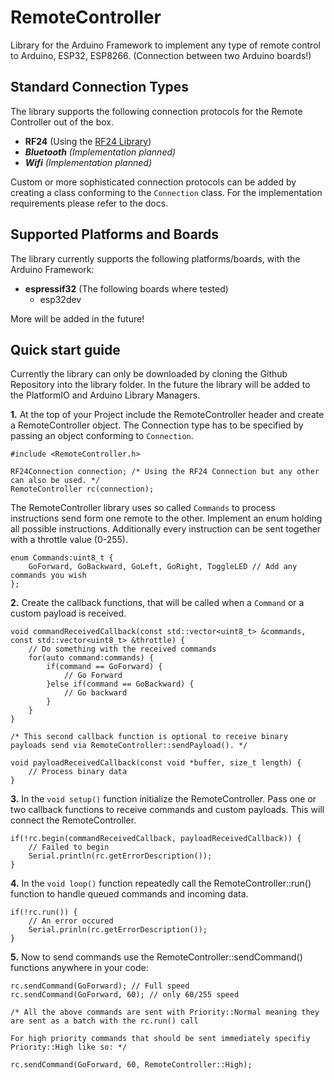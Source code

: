 # RemoteController

Library for the Arduino Framework to implement any type of remote control to Arduino, ESP32, ESP8266. (Connection between two Arduino boards!)

## Standard Connection Types

The library supports the following connection protocols for the Remote Controller out of the box.

- __RF24__ (Using the [RF24 Library](https://github.com/nRF24/RF24))
- *__Bluetooth__ (Implementation planned)*
- *__Wifi__ (Implementation planned)*

Custom or more sophisticated connection protocols can be added by creating a class conforming to the `Connection` class. For the implementation requirements please refer to the docs.

## Supported Platforms and Boards

The library currently supports the following platforms/boards, with the Arduino Framework:

- __espressif32__ (The following boards where tested)
  - esp32dev

More will be added in the future!

## Quick start guide

Currently the library can only be downloaded by cloning the Github Repository into the library folder. In the future the library will be added to the PlatformIO and Arduino Library Managers.

__1.__ At the top of your Project include the RemoteController header and create a RemoteController object. The Connection type has to be specified by passing an object conforming to `Connection`.

```[c++]
#include <RemoteController.h>

RF24Connection connection; /* Using the RF24 Connection but any other can also be used. */
RemoteController rc(connection);
```

The RemoteController library uses so called `Commands` to process instructions send form one remote to the other. Implement an enum holding all possible instructions. Additionally every instruction can be sent together with a throttle value (0-255).

```[c++]
enum Commands:uint8_t {
    GoForward, GoBackward, GoLeft, GoRight, ToggleLED // Add any commands you wish
};
```

__2.__ Create the callback functions, that will be called when a `Command` or a custom payload is received.

```[c++]
void commandReceivedCallback(const std::vector<uint8_t> &commands, const std::vector<uint8_t> &throttle) {
    // Do something with the received commands
    for(auto command:commands) {
        if(command == GoForward) {
            // Go Forward
        }else if(command == GoBackward) {
            // Go backward
        }
    }
}

/* This second callback function is optional to receive binary payloads send via RemoteController::sendPayload(). */

void payloadReceivedCallback(const void *buffer, size_t length) {
    // Process binary data
}
```

__3.__ In the `void setup()` function initialize the RemoteController. Pass one or two callback functions to receive commands and custom payloads. This will connect the RemoteController.

```[c++]
if(!rc.begin(commandReceivedCallback, payloadReceivedCallback)) {
    // Failed to begin
    Serial.println(rc.getErrorDescription());
}
```

__4.__ In the `void loop()` function repeatedly call the RemoteController::run() function to handle queued commands and incoming data.

```[c++]
if(!rc.run()) {
    // An error occured
    Serial.prinln(rc.getErrorDescription());
}
```

__5.__ Now to send commands use the RemoteController::sendCommand() functions anywhere in your code:

```[c++]
rc.sendCommand(GoForward); // Full speed
rc.sendCommand(GoForward, 60); // only 60/255 speed

/* All the above commands are sent with Priority::Normal meaning they are sent as a batch with the rc.run() call

For high priority commands that should be sent immediately specifiy Priority::High like so: */

rc.sendCommand(GoForward, 60, RemoteController::High);
```
